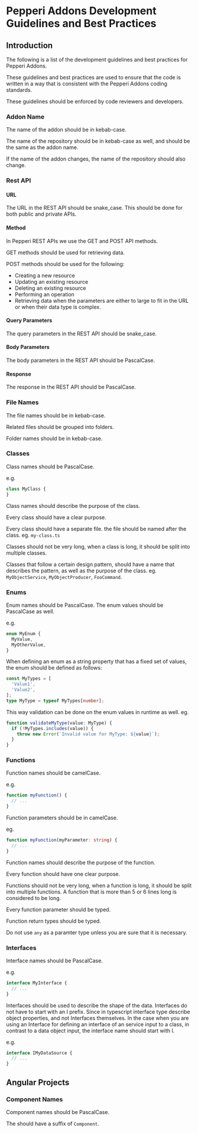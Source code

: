 # Pepperi Addons Development Guidelines and Best Practices

## Introduction

The following is a list of the development guidelines and best practices for Pepperi Addons.

These guidelines and best practices are used to ensure that the code is written in a way that is consistent with the Pepperi Addons coding standards.

These guidelines should be enforced by code reviewers and developers.


### Addon Name
The name of the addon should be in kebab-case.

The name of the repository should be in kebab-case as well, and should be the same as the addon name.

If the name of the addon changes, the name of the repository should also change.

### Rest API

#### URL
The URL in the REST API should be snake_case.
This should be done for both public and private APIs.

#### Method
In Pepperi REST APIs we use the GET and POST API methods.

GET methods should be used for retrieving data.

POST methods should be used for the following:
* Creating a new resource
* Updating an existing resource
* Deleting an existing resource
* Performing an operation
* Retrieving data when the parameters are either to large to fit in the URL or when their data type is complex.

#### Query Parameters
The query parameters in the REST API should be snake_case.

#### Body Parameters
The body parameters in the REST API should be PascalCase.

#### Response
The response in the REST API should be PascalCase.

### File Names
The file names should be in kebab-case.

Related files should be grouped into folders.

Folder names should be in kebab-case.

### Classes
Class names should be PascalCase.

e.g.
``` typescript
class MyClass {
}
```

Class names should describe the purpose of the class. 

Every class should have a clear purpose.

Every class should have a separate file. the file should be named after the class. eg. `my-class.ts`

Classes should not be very long, when a class is long, it should be split into multiple classes.

Classes that follow a certain design pattern, should have a name that describes the pattern, as well as the purpose of the class. eg. `MyObjectService`, `MyObjectProducer`, `FooCommand`.

### Enums
Enum names should be PascalCase.
The enum values should be PascalCase as well.

e.g.
``` typescript
enum MyEnum {
  MyValue,
  MyOtherValue,
}
```

When defining an enum as a string property that has a fixed set of values, the enum should be defined as follows:

``` typescript
const MyTypes = [
  'Value1',
  'Value2',
];
type MyType = typeof MyTypes[number];
```

This way validation can be done on the enum values in runtime as well.
eg.
``` typescript
function validateMyType(value: MyType) {
  if (!MyTypes.includes(value)) {
    throw new Error(`Invalid value for MyType: ${value}`);
  }
}
```

### Functions
Function names should be camelCase.

e.g.
``` typescript
function myFunction() {
  // ...
}
```

Function parameters should be in camelCase.

eg.
``` typescript
function myFunction(myParameter: string) {
  // ...
}
```

Function names should describe the purpose of the function.

Every function should have one clear purpose.

Functions should not be very long, when a function is long, it should be split into multiple functions. A function that is more than 5 or 6 lines long is considered to be long.

Every function parameter should be typed.

Function return types should be typed.

Do not use `any` as a paramter type unless you are sure that it is necessary.

### Interfaces
Interface names should be PascalCase.

e.g.
``` typescript
interface MyInterface {
  // ...
}
```

Interfaces should be used to describe the shape of the data.
Interfaces do not have to start with an I prefix. Since in typescript interface type describe object properties, and not Interfaces themselves.
In the case when you are using an Interface for defining an interface of an service input to a class, in contrast to a data object input, the interface name should start with I.

e.g.
``` typescript
interface IMyDataSource {
  // ...
}
```

## Angular Projects

### Component Names
Component names should be PascalCase.

The should have a suffix of `Component`.
